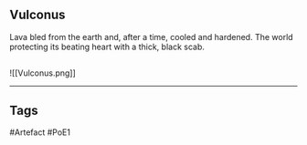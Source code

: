 ## Vulconus
Lava bled from the earth and,
after a time, cooled and hardened.
The world protecting its beating heart
with a thick, black scab.
##
![[Vulconus.png]]

---
## Tags
#Artefact
#PoE1